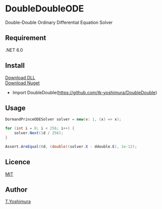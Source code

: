 # DoubleDoubleODE
 Double-Double Ordinary Differential Equation Solver 

## Requirement
.NET 6.0

## Install

[Download DLL](https://github.com/tk-yoshimura/DoubleDoubleODE/releases)  
[Download Nuget](https://www.nuget.org/packages/tyoshimura.doubledouble.ode/)  

- Import DoubleDouble(https://github.com/tk-yoshimura/DoubleDouble)

## Usage
```csharp
DormandPrinceODESolver solver = new(v: 1, (x) => x);

for (int i = 0; i < 256; i++) {
    solver.Next(1d / 256);
}

Assert.AreEqual(0d, (double)(solver.X - ddouble.E), 1e-12);
```

## Licence
[MIT](https://github.com/tk-yoshimura/DoubleDoubleODE/blob/main/LICENSE)

## Author

[T.Yoshimura](https://github.com/tk-yoshimura)
